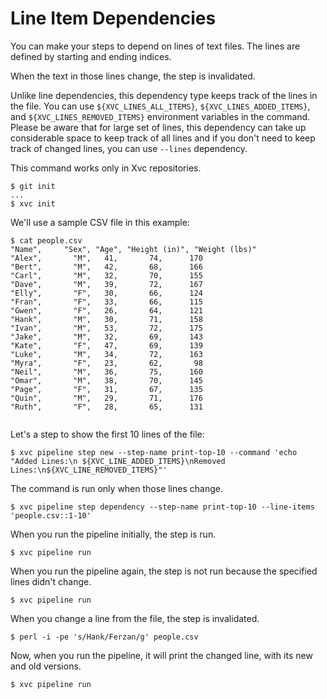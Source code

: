 # Line Item Dependencies

You can make your steps to depend on lines of text files. The lines are defined by starting and ending indices.

When the text in those lines change, the step is invalidated.

Unlike line dependencies, this dependency type keeps track of the lines in the
file. You can use `${XVC_LINES_ALL_ITEMS}`, `${XVC_LINES_ADDED_ITEMS}`, and
`${XVC_LINES_REMOVED_ITEMS}` environment variables in the command. Please be
aware that for large set of lines, this dependency can take up considerable
space to keep track of all lines and if you don't need to keep track of changed
lines, you can use `--lines` dependency.

This command works only in Xvc repositories.

```console
$ git init
...
$ xvc init
```

We'll use a sample CSV file in this example:

```console
$ cat people.csv
"Name",     "Sex", "Age", "Height (in)", "Weight (lbs)"
"Alex",       "M",   41,       74,      170
"Bert",       "M",   42,       68,      166
"Carl",       "M",   32,       70,      155
"Dave",       "M",   39,       72,      167
"Elly",       "F",   30,       66,      124
"Fran",       "F",   33,       66,      115
"Gwen",       "F",   26,       64,      121
"Hank",       "M",   30,       71,      158
"Ivan",       "M",   53,       72,      175
"Jake",       "M",   32,       69,      143
"Kate",       "F",   47,       69,      139
"Luke",       "M",   34,       72,      163
"Myra",       "F",   23,       62,       98
"Neil",       "M",   36,       75,      160
"Omar",       "M",   38,       70,      145
"Page",       "F",   31,       67,      135
"Quin",       "M",   29,       71,      176
"Ruth",       "F",   28,       65,      131


```

Let's a step to show the first 10 lines of the file:

```console
$ xvc pipeline step new --step-name print-top-10 --command 'echo "Added Lines:\n ${XVC_LINE_ADDED_ITEMS}\nRemoved Lines:\n${XVC_LINE_REMOVED_ITEMS}"'

```

The command is run only when those lines change.

```console
$ xvc pipeline step dependency --step-name print-top-10 --line-items 'people.csv::1-10'

```

When you run the pipeline initially, the step is run.

```console
$ xvc pipeline run

``````

When you run the pipeline again, the step is not run because the specified lines didn't change.

```console
$ xvc pipeline run

``````

When you change a line from the file, the step is invalidated.

```console
$ perl -i -pe 's/Hank/Ferzan/g' people.csv

```

Now, when you run the pipeline, it will print the changed line, with its new and old versions.

```
$ xvc pipeline run

```


